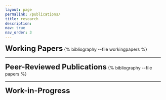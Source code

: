 ```yaml
---
layout: page
permalink: /publications/
title: research
description: 
nav: true
nav_order: 3
---
```


<!-- _pages/publications.md -->
<div class="publications">
<strong><font size="+2">Working Papers</font></strong>
{% bibliography --file workingpapers %}

<hr style="height:3px;border-width:1;color:gray;background-color:gray">

<strong><font size="+2">Peer-Reviewed Publications</font></strong>
{% bibliography --file papers %}

<hr style="height:3px;border-width:1;color:gray;background-color:gray">

<strong><font size="+2">Work-in-Progress</font></strong>
</div>


